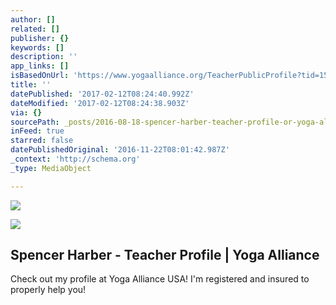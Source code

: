 ```yaml
---
author: []
related: []
publisher: {}
keywords: []
description: ''
app_links: []
isBasedOnUrl: 'https://www.yogaalliance.org/TeacherPublicProfile?tid=151509'
title: ''
datePublished: '2017-02-12T08:24:40.992Z'
dateModified: '2017-02-12T08:24:38.903Z'
via: {}
sourcePath: _posts/2016-08-18-spencer-harber-teacher-profile-or-yoga-alliance.md
inFeed: true
starred: false
datePublishedOriginal: '2016-11-22T08:01:42.987Z'
_context: 'http://schema.org'
_type: MediaObject

---
```

![](https://the-grid-user-content.s3-us-west-2.amazonaws.com/2e3df023-b3b6-418f-808d-9224f2eadd1f.jpg)

<article style=""><img src="https://imgflo.herokuapp.com/graph/vahj1ThiexotieMo/9d26d89722ba71a30f9bfe171b8b2334/noop.png?input=https%3A%2F%2Fwww.yogaalliance.org%2FPortals%2F0%2FLogo.png" /><h1>Spencer Harber - Teacher Profile | Yoga Alliance</h1><p>Check out my profile at Yoga Alliance USA! I'm registered and insured to properly help you!</p></article>